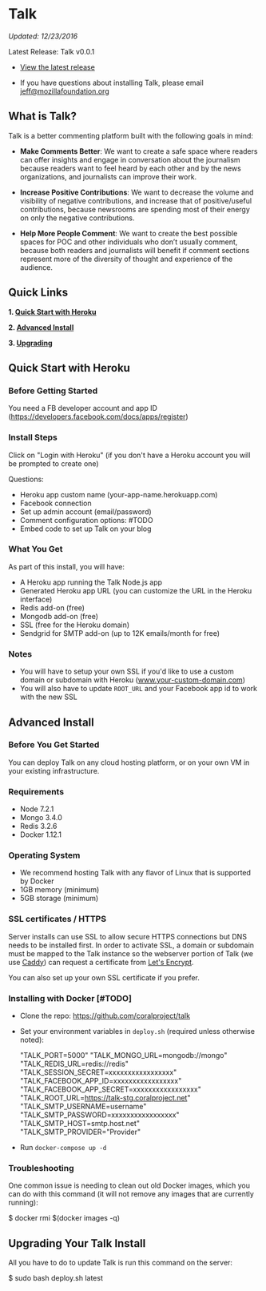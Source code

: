 # Talk

_Updated: 12/23/2016_

  Latest Release: Talk v0.0.1

- [View the latest release](https://github.com/coralproject/talk/releases) 

- If you have questions about installing Talk, please email [jeff@mozillafoundation.org](jeff@mozillafoundation.org)

## What is Talk?

Talk is a better commenting platform built with the following goals in mind:

* **Make Comments Better**: We want to create a safe space where readers can offer insights and engage in conversation about the journalism because readers want to feel heard by each other and by the news organizations, and journalists can improve their work.

* **Increase Positive Contributions**: We want to decrease the volume and visibility of negative contributions, and increase that of positive/useful contributions, because newsrooms are spending most of their energy on only the negative contributions.

* **Help More People Comment**: We want to create the best possible spaces for POC and other individuals who don’t usually comment, because both readers and journalists will benefit if comment sections represent more of the diversity of thought and experience of the audience.

## Quick Links

**1. [Quick Start with Heroku](#1-quick-start-with-heroku)**

**2. [Advanced Install](#2-advanced-install)**

**3. [Upgrading](#3-upgrading)**


## Quick Start with Heroku

### Before Getting Started

You need a FB developer account and app ID (https://developers.facebook.com/docs/apps/register)

### Install Steps

Click on "Login with Heroku" (if you don't have a Heroku account you will be prompted to create one)

Questions:

- Heroku app custom name (your-app-name.herokuapp.com)
- Facebook connection
- Set up admin account (email/password)
- Comment configuration options: #TODO
- Embed code to set up Talk on your blog

### What You Get

As part of this install, you will have:
- A Heroku app running the Talk Node.js app
- Generated Heroku app URL (you can customize the URL in the Heroku interface)
- Redis add-on (free)
- Mongodb add-on (free)
- SSL (free for the Heroku domain)
- Sendgrid for SMTP add-on (up to 12K emails/month for free)

### Notes

- You will have to setup your own SSL if you'd like to use a custom domain or subdomain with Heroku (www.your-custom-domain.com)
- You will also have to update `ROOT_URL` and your Facebook app id to work with the new SSL

## Advanced Install

### Before You Get Started

You can deploy Talk on any cloud hosting platform, or on your own VM in your existing infrastructure.

### Requirements

- Node 7.2.1
- Mongo 3.4.0
- Redis 3.2.6
- Docker 1.12.1


### Operating System

- We recommend hosting Talk with any flavor of Linux that is supported by Docker
- 1GB memory (minimum)
- 5GB storage (minimum)


### SSL certificates / HTTPS

Server installs can use SSL to allow secure HTTPS connections but DNS needs to be installed first. In order to activate SSL, a domain or subdomain must be mapped to the Talk instance so the webserver portion of Talk (we use [Caddy](https://caddyserver.com/)) can request a certificate from [Let's Encrypt](https://letsencrypt.org/).

You can also set up your own SSL certificate if you prefer.

### Installing with Docker [#TODO]
- Clone the repo: https://github.com/coralproject/talk
- Set your environment variables in `deploy.sh` (required unless otherwise noted):
  
    "TALK_PORT=5000"
    "TALK_MONGO_URL=mongodb://mongo"
    "TALK_REDIS_URL=redis://redis"
    "TALK_SESSION_SECRET=xxxxxxxxxxxxxxxxx"
    "TALK_FACEBOOK_APP_ID=xxxxxxxxxxxxxxxxx"
    "TALK_FACEBOOK_APP_SECRET=xxxxxxxxxxxxxxxxx"
    "TALK_ROOT_URL=https://talk-stg.coralproject.net"
    "TALK_SMTP_USERNAME=username"
    "TALK_SMTP_PASSWORD=xxxxxxxxxxxxxxxxx"
    "TALK_SMTP_HOST=smtp.host.net"
    "TALK_SMTP_PROVIDER="Provider"
- Run `docker-compose up -d`

### Troubleshooting
One common issue is needing to clean out old Docker images, which you can do with this command (it will not remove any images that are currently running):

  $ docker rmi $(docker images -q)

## Upgrading Your Talk Install

All you have to do to update Talk is run this command on the server:

  $ sudo bash deploy.sh latest

